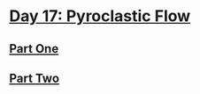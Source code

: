 # [Day 17: Pyroclastic Flow](https://adventofcode.com/2022/day/17)

## [Part One](https://adventofcode.com/2022/day/17#part1)

## [Part Two](https://adventofcode.com/2022/day/17#part2)
